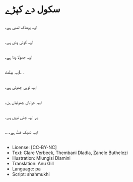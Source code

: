 # سکول دے کپڑے

##
ایہہ پوشاک لمبی ہے۔

##
ایہہ کوٹی وڈی ہے۔

##
ایہہ جھولا وڈا ہے۔

##
ایہہ بیلٹ...

##
ایہہ ٹوپی چھوٹی ہے۔

##
ایہہ جراباں چھوٹیاں ہن۔

##
پر ایہہ جتی نویں ہے۔

##
...ایہہ ٹھیک فٹّ ہے۔

##
* License: [CC-BY-NC]
* Text: Clare Verbeek, Thembani Dladla, Zanele Buthelezi
* Illustration: Mlungisi Dlamini
* Translation: Anu Gill
* Language: pa
* Script: shahmukhi
